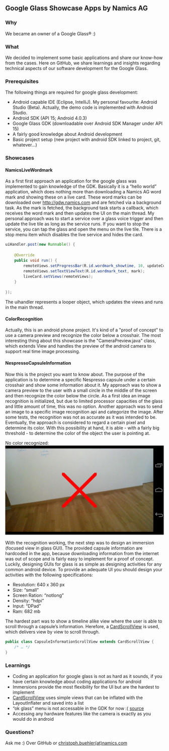 ## Google Glass Showcase Apps by Namics AG

### Why

We became an owner of a Google Glass® :)

### What

We decided to implement some basic applications and share our know-how from the cases. Here on GitHub, we share learnings and insights regarding technical aspects of our software development for the Google Glass.

### Prerequisites

The following things are required for google glass development:
- Android capable IDE (Eclipse, IntelliJ). My personal favourite: Android Studio (Beta). Actually, the demo code is implemented with Android Studio.
- Android SDK (API 15; Android 4.0.3)
- Google Glass GDK (downloadable over Android SDK Manager under API 15)
- A fairly good knowledge about Android development
- Basic project setup (new project with android SDK linked to project, git, whatever...)

### Showcases

#### NamicsLiveWordmark
As a first first approach an application for the google glass was implemented to gain knowledge of the GDK. Basically it is a “hello world” application, which does nothing more than downloading a Namics AG word mark and showing these on a live card. These word marks can be downloaded over http://gdw.namics.com and are fetched via a background task. As the mark is fetched, the background task starts a callback, which receives the word mark and then updates the UI on the main thread.
My personal approach was to start a service over a glass voice trigger and then update the live tile as long as the service runs. If you want to stop the service, you can tap the glass and open the menu on the live tile. There is a stop menu item which disables the live service and hides the card.

```java
uiHandler.post(new Runnable() {
                                
    @Override
    public void run() {
        remoteViews.setProgressBar(R.id.wordmark_showtime, 10, updateCounter, false);
        remoteViews.setTextViewText(R.id.wordmark_text, mark);
        liveCard.setViews(remoteViews); 
    }

});
```
The uihandler represents a looper object, which updates the views and runs in the main thread.

#### ColorRecognition

Actually, this is an android phone project. It's kind of a "proof of concept" to use a camera preview and recognize the color below a crosshair. The most interesting thing about this showcase is the "CameraPreview.java" class, which extends View and handles the preview of the android camera to support real time image processing.

#### NespressoCapsuleInformation

Now this is the project you want to know about. The purpose of the application is to determine a specific Nespresso capsule under a certain crosshair and show some information about it. My approach was to show a camera preview to the user with a small circle in the middle of the screen and then recognize the color below the circle. As a first idea an image recognition is initialized, but due to limited processor capacities of the glass and little amount of time, this was no option. Another approach was to send an image to a specific image recognition api and categorize the image. After some tests, the recognition was not as accurate as it was intended to be. Eventually, the approach is considered to regard a certain pixel and determine its color. With this possibility at hand, it is able - with a fairly big threshold - to determine the color of the object the user is pointing at.

No color recognized:
![GitHub Logo](non_recognized.png)

With the recognition working, the next step was to design an immersion (focused view in glass GUI). The provided capsule information are hardcoded in the app, because downloading information from the internet was out of scope and is fairly easy to implement for a proof of concept. Luckily, designing GUIs for glass is as simple as designing activities for any common android device. To provide an adequate UI you should design your activities with the following specifications:
- Resolution: 640 x 360 px
- Size: “small”
- Screen Ration: “notlong”
- Density: “hdpi”
- Input: “DPad”
- Ram: 682 mb

The hardest part was to show a timeline alike view where the user is able to scroll through a capsule’s information. Herefore, a [CardScrollView](https://developers.google.com/glass/develop/gdk/reference/com/google/android/glass/widget/CardScrollView) is used, which delivers view by view to scroll through.

```java
public class CapsuleInformationScrollView extends CardScrollView {
    /* … */
}
```

### Learnings

- Coding an application for google glass is not as hard as it sounds, if you have certain knowledge about coding applications for android
- Immersions provide the most flexibility for the UI but are the hardest to implement
- [CardScrollView](https://developers.google.com/glass/develop/gdk/reference/com/google/android/glass/widget/CardScrollView) uses simple views that can be inflated with the LayoutInflater and saved into a list
- “ok glass” menu is not accessable in the GDK for now :(   [source](http://stackoverflow.com/questions/20133577/adding-the-ok-glass-contextual-voice-menu-within-an-immersion-activity/20134647#20134647)
- Accessing any hardware features like the camera is exactly as you would do in android

### Questions?

Ask me :)
Over GitHub or [christoph.buehler(at)namics.com](mailto:christoph.buehler@namics.com)

